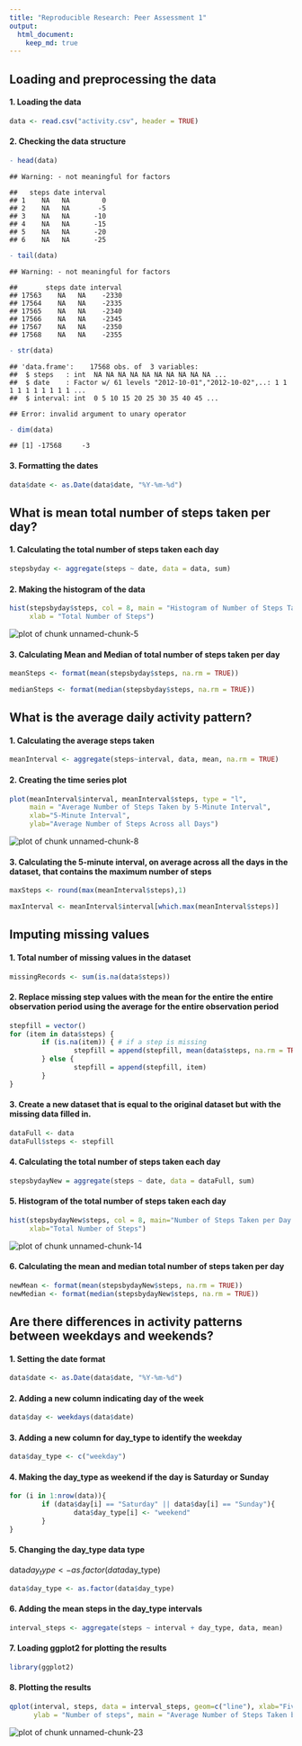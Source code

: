 ```yaml
---
title: "Reproducible Research: Peer Assessment 1"
output: 
  html_document:
    keep_md: true
---
```



## Loading and preprocessing the data

#### 1. Loading the data

```r
data <- read.csv("activity.csv", header = TRUE)
```

#### 2. Checking the data structure

```r
- head(data)
```

```
## Warning: - not meaningful for factors
```

```
##   steps date interval
## 1    NA   NA        0
## 2    NA   NA       -5
## 3    NA   NA      -10
## 4    NA   NA      -15
## 5    NA   NA      -20
## 6    NA   NA      -25
```

```r
- tail(data)
```

```
## Warning: - not meaningful for factors
```

```
##       steps date interval
## 17563    NA   NA    -2330
## 17564    NA   NA    -2335
## 17565    NA   NA    -2340
## 17566    NA   NA    -2345
## 17567    NA   NA    -2350
## 17568    NA   NA    -2355
```

```r
- str(data)
```

```
## 'data.frame':	17568 obs. of  3 variables:
##  $ steps   : int  NA NA NA NA NA NA NA NA NA NA ...
##  $ date    : Factor w/ 61 levels "2012-10-01","2012-10-02",..: 1 1 1 1 1 1 1 1 1 1 ...
##  $ interval: int  0 5 10 15 20 25 30 35 40 45 ...
```

```
## Error: invalid argument to unary operator
```

```r
- dim(data)
```

```
## [1] -17568     -3
```

#### 3. Formatting the dates

```r
data$date <- as.Date(data$date, "%Y-%m-%d")
```

## What is mean total number of steps taken per day?

#### 1. Calculating the total number of steps taken each day

```r
stepsbyday <- aggregate(steps ~ date, data = data, sum)
```

#### 2. Making the histogram of the data

```r
hist(stepsbyday$steps, col = 8, main = "Histogram of Number of Steps Taken per Day", 
     xlab = "Total Number of Steps")
```

![plot of chunk unnamed-chunk-5](figure/unnamed-chunk-5.png) 

#### 3. Calculating Mean and Median of total number of steps taken per day

```r
meanSteps <- format(mean(stepsbyday$steps, na.rm = TRUE))

medianSteps <- format(median(stepsbyday$steps, na.rm = TRUE))
```

## What is the average daily activity pattern?

#### 1. Calculating the average steps taken

```r
meanInterval <- aggregate(steps~interval, data, mean, na.rm = TRUE)
```

#### 2. Creating the time series plot

```r
plot(meanInterval$interval, meanInterval$steps, type = "l", 
     main = "Average Number of Steps Taken by 5-Minute Interval", 
     xlab="5-Minute Interval",
     ylab="Average Number of Steps Across all Days")
```

![plot of chunk unnamed-chunk-8](figure/unnamed-chunk-8.png) 

#### 3. Calculating the 5-minute interval, on average across all the days in the dataset, that contains the maximum number of steps

```r
maxSteps <- round(max(meanInterval$steps),1)

maxInterval <- meanInterval$interval[which.max(meanInterval$steps)]
```

## Imputing missing values

#### 1. Total number of missing values in the dataset

```r
missingRecords <- sum(is.na(data$steps))
```

#### 2. Replace missing step values with the mean for the entire the entire observation period using the average for the entire observation period


```r
stepfill = vector()
for (item in data$steps) {
        if (is.na(item)) { # if a step is missing
                stepfill = append(stepfill, mean(data$steps, na.rm = TRUE)) # return the mean 
        } else {
                stepfill = append(stepfill, item)
        }        
}
```

#### 3. Create a new dataset that is equal to the original dataset but with the missing data filled in.

```r
dataFull <- data
dataFull$steps <- stepfill
```

#### 4. Calculating the total number of steps taken each day

```r
stepsbydayNew = aggregate(steps ~ date, data = dataFull, sum)
```

#### 5. Histogram of the total number of steps taken each day

```r
hist(stepsbydayNew$steps, col = 8, main="Number of Steps Taken per Day (Adjusted)",
     xlab="Total Number of Steps")
```

![plot of chunk unnamed-chunk-14](figure/unnamed-chunk-14.png) 

#### 6. Calculating the mean and median total number of steps taken per day

```r
newMean <- format(mean(stepsbydayNew$steps, na.rm = TRUE)) 
newMedian <- format(median(stepsbydayNew$steps, na.rm = TRUE))
```

## Are there differences in activity patterns between weekdays and weekends?

#### 1. Setting the date format

```r
data$date <- as.Date(data$date, "%Y-%m-%d")
```

#### 2. Adding a new column indicating day of the week 

```r
data$day <- weekdays(data$date)
```

#### 3. Adding a new column for day_type to identify the weekday

```r
data$day_type <- c("weekday")
```

#### 4. Making the day_type as weekend if the day is Saturday or Sunday

```r
for (i in 1:nrow(data)){
        if (data$day[i] == "Saturday" || data$day[i] == "Sunday"){
                data$day_type[i] <- "weekend"
        }
}
```

#### 5. Changing the day_type data type
data$day_type <- as.factor(data$day_type)

```r
data$day_type <- as.factor(data$day_type)
```

#### 6. Adding the mean steps in the day_type intervals 

```r
interval_steps <- aggregate(steps ~ interval + day_type, data, mean)
```

#### 7. Loading ggplot2 for plotting the results

```r
library(ggplot2)
```

#### 8. Plotting the results

```r
qplot(interval, steps, data = interval_steps, geom=c("line"), xlab="Five Minute Interval", 
      ylab = "Number of steps", main = "Average Number of Steps Taken by Day Type") + facet_wrap(~ day_type, ncol=1)
```

![plot of chunk unnamed-chunk-23](figure/unnamed-chunk-23.png) 

